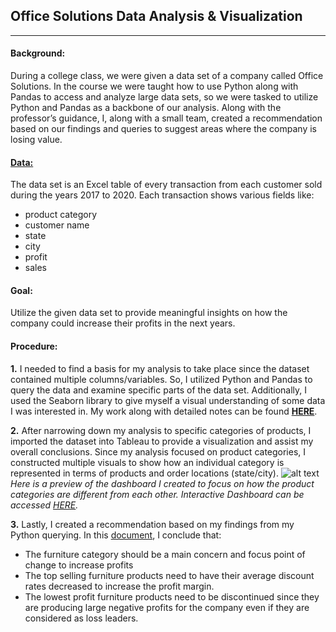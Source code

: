 ## Office Solutions Data Analysis & Visualization
---
#### Background:
During a college class, we were given a data set of a company called Office Solutions. In the course we were taught how to use Python along with Pandas to access and analyze large data sets, so we were tasked to utilize Python and Pandas as a backbone of our analysis. Along with the professor’s guidance, I, along with a small team, created a recommendation based on our findings and queries to suggest areas where the company is losing value. 

#### [**Data:**](https://github.com/GabrylReyes/Gabryl-Reyes-Projects/blob/main/Data%20Visualization%20(Office%20Solutions)/TableauSalesData.xlsx)
The data set is an Excel table of every transaction from each customer sold during the years 2017 to 2020. 
Each transaction shows various fields like:
- product category
- customer name
- state
- city
- profit
- sales 

#### **Goal:** 
Utilize the given data set to provide meaningful insights on how the company could increase their profits in the next years.

#### **Procedure:**
**1.** I needed to find a basis for my analysis to take place since the dataset contained multiple columns/variables. So, I utilized Python and Pandas to query the data and examine specific parts of the data set. Additionally, I used the Seaborn library to give myself a visual understanding of some data I was interested in. My work along with detailed notes can be found [**HERE**](https://github.com/GabrylReyes/Gabryl-Reyes-Projects/blob/main/Data%20Visualization%20(Office%20Solutions)/Office%20Solutions%20Python.ipynb).

**2.** After narrowing down my analysis to specific categories of products, I imported the dataset into Tableau to provide a visualization and assist my overall conclusions. Since my analysis focused on product categories, I constructed multiple visuals to show how an individual category is represented in terms of products and order locations (state/city). 
![alt text](https://github.com/GabrylReyes/Projects/blob/main/Retail%20Sales%20Analysis%20%26%20Recommendation/Office%20Solutions%20Tableau%20Dash.jpg?raw=true)
*Here is a preview of the dashboard I created to focus on how the product categories are different from each other. Interactive Dashboard can be accessed [HERE](https://public.tableau.com/views/OfficeSolutionsDataViz/Dashie?:language=en-US&publish=yes&:display_count=n&:origin=viz_share_link).*

**3.**
Lastly, I created a recommendation based on my findings from my Python querying. In this [document](https://github.com/GabrylReyes/Projects/blob/main/Retail%20Sales%20Analysis%20%26%20Recommendation/Office%20Solutions%20Recommendation.pdf), I conclude that:
- The furniture category should be a main concern and focus point of change to increase profits
- The top selling furniture products need to have their average discount rates decreased to increase the profit margin.
- The lowest profit furniture products need to be discontinued since they are producing large negative profits for the company even if they are considered as loss leaders.
